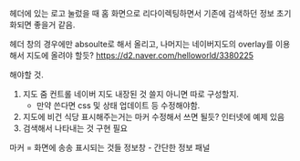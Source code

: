 헤더에 있는 로고 눌렀을 때 홈 화면으로 리다이렉팅하면서 기존에 검색하던 정보 초기화되면 좋을거 같음.

헤더 창의 경우에만 absoulte로 해서 올리고, 나머지는 네이버지도의 overlay를 이용해서 지도에 올려야 할듯?
https://d2.naver.com/helloworld/3380225

해야할 것.
1. 지도 줌 컨트롤 네이버 지도 내장된 것 쓸지 아니면 따로 구성할지. 
    - 만약 쓴다면 css 및 상태 업데이트 등 수정해야함.
2. 지도에 비건 식당 표시해주는거는 마커 수정해서 쓰면 될듯? 인터넷에 예제 있음
3. 검색해서 나타내는 것 구현 필요

마커 = 화면에 송송 표시되는 것들
정보창 - 간단한 정보 패널